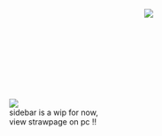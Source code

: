 <p align="center">
<img src="https://files.catbox.moe/530z1g.png"/>
</p>
 ︎︎︎ ︎︎︎<br>
 ︎︎︎ ︎︎︎<br>
 ︎︎︎ ︎︎︎<br>
 ︎︎︎ ︎︎︎<br>
 ︎︎︎ ︎︎︎<br>
 ︎︎︎ ︎︎︎<br>
 ︎︎︎ ︎︎︎<br>
 
![](https://komarev.com/ghpvc/?username=ranpos&color=5c4d35) <br>
sidebar is a wip for now, <br>
view strawpage on pc !!
